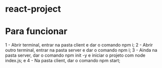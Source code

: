 # react-project

# Para funcionar

1 - Abrir terminal, entrar na pasta client e dar o comando npm i;
2 - Abrir outro terminal, entrar na pasta server e dar o comando npm i;
3 - Ainda na pasta server, dar o comando npm init -y e iniciar o projeto com node index.js; e
4 - Na pasta client, dar o comando npm start;